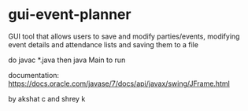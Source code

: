 # gui-event-planner
GUI tool that allows users to save and modify parties/events, modifying event details and attendance lists and saving them to a file


do javac *.java then java Main to run


documentation: https://docs.oracle.com/javase/7/docs/api/javax/swing/JFrame.html 


by akshat c and shrey k